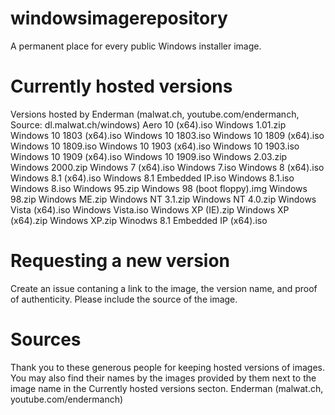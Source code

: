 # windowsimagerepository
A permanent place for every public Windows installer image.

# Currently hosted versions
Versions hosted by Enderman (malwat.ch, youtube.com/endermanch, Source: dl.malwat.ch/windows)
Aero 10 (x64).iso
Windows 1.01.zip
Windows 10 1803 (x64).iso
Windows 10 1803.iso
Windows 10 1809 (x64).iso
Windows 10 1809.iso
Windows 10 1903 (x64).iso
Windows 10 1903.iso
Windows 10 1909 (x64).iso
Windows 10 1909.iso
Windows 2.03.zip
Windows 2000.zip
Windows 7 (x64).iso
Windows 7.iso
Windows 8 (x64).iso
Windows 8.1 (x64).iso
Windows 8.1 Embedded IP.iso
Windows 8.1.iso
Windows 8.iso
Windows 95.zip
Windows 98 (boot floppy).img
Windows 98.zip
Windows ME.zip
Windows NT 3.1.zip
Windows NT 4.0.zip
Windows Vista (x64).iso
Windows Vista.iso
Windows XP (IE).zip
Windows XP (x64).zip
Windows XP.zip
Winodws 8.1 Embedded IP (x64).iso

# Requesting a new version
Create an issue contaning a link to the image, the version name, and proof of authenticity. Please include the source of the image.

# Sources
Thank you to these generous people for keeping hosted versions of images. You may also find their names by the images provided by them next to the image name in the Currently hosted versions secton.
Enderman (malwat.ch, youtube.com/endermanch)
